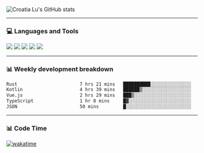 ![Croatia Lu's GitHub stats](https://github-readme-stats.vercel.app/api?username=croatialu&show_icons=true&theme=transparent)

<hr>

### 💻 Languages and Tools

<code><a href="https://nodejs.org/en"><img src="https://api.iconify.design/skill-icons:nodejs-light.svg" /></a></code>
<code><a href="https://www.typescriptlang.org/"><img src="https://api.iconify.design/logos:typescript-icon.svg" /></a></code>
<code><a href="https://react.dev"><img src="https://api.iconify.design/logos:react.svg" /></a></code>
<code><a href="https://github.com/vuejs/core"><img src="https://api.iconify.design/logos:vue.svg" /></a></code> 
<code><a href="https://www.docker.com/"><img src="https://api.iconify.design/logos:docker-icon.svg" /></a></code> 

<hr>

### 📊 Weekly development breakdown

<!--START_SECTION:waka-->

```txt
Rust                       7 hrs 21 mins   ██████████░░░░░░░░░░░░░░░   39.57 %
Kotlin                     4 hrs 39 mins   ██████▒░░░░░░░░░░░░░░░░░░   25.08 %
Vue.js                     2 hrs 29 mins   ███▒░░░░░░░░░░░░░░░░░░░░░   13.36 %
TypeScript                 1 hr 8 mins     █▓░░░░░░░░░░░░░░░░░░░░░░░   06.15 %
JSON                       50 mins         █░░░░░░░░░░░░░░░░░░░░░░░░   04.50 %
```

<!--END_SECTION:waka-->

<hr>

### 📊 Code Time

[![wakatime](https://wakatime.com/badge/user/385c169e-5cb1-4640-b485-74e2af473e5d.svg)](https://wakatime.com/@croatialu)

